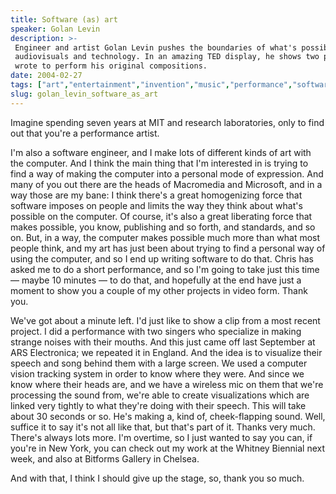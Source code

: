 ```yaml
---
title: Software (as) art
speaker: Golan Levin
description: >-
 Engineer and artist Golan Levin pushes the boundaries of what's possible with
 audiovisuals and technology. In an amazing TED display, he shows two programs he
 wrote to perform his original compositions.
date: 2004-02-27
tags: ["art","entertainment","invention","music","performance","software","technology"]
slug: golan_levin_software_as_art
---
```


Imagine spending seven years at MIT and research laboratories, only to find out that
you're a performance artist.

I'm also a software engineer, and I make lots of different kinds of art with the computer.
And I think the main thing that I'm interested in is trying to find a way of making the
computer into a personal mode of expression. And many of you out there are the heads of
Macromedia and Microsoft, and in a way those are my bane: I think there's a great
homogenizing force that software imposes on people and limits the way they think about
what's possible on the computer. Of course, it's also a great liberating force that makes
possible, you know, publishing and so forth, and standards, and so on. But, in a way, the
computer makes possible much more than what most people think, and my art has just been
about trying to find a personal way of using the computer, and so I end up writing
software to do that. Chris has asked me to do a short performance, and so I'm going to take
just this time — maybe 10 minutes — to do that, and hopefully at the end have just a
moment to show you a couple of my other projects in video form. Thank you.

We've got about a minute left. I'd just like to show a clip from a most recent project. I
did a performance with two singers who specialize in making strange noises with their
mouths. And this just came off last September at ARS Electronica; we repeated it in
England. And the idea is to visualize their speech and song behind them with a large
screen. We used a computer vision tracking system in order to know where they were. And
since we know where their heads are, and we have a wireless mic on them that we're
processing the sound from, we're able to create visualizations which are linked very
tightly to what they're doing with their speech. This will take about 30 seconds or so.
He's making a, kind of, cheek-flapping sound. Well, suffice it to say it's not all like
that, but that's part of it. Thanks very much. There's always lots more. I'm overtime, so I
just wanted to say you can, if you're in New York, you can check out my work at the
Whitney Biennial next week, and also at Bitforms Gallery in Chelsea.

And with that, I think I should give up the stage, so, thank you so much.

<!--
ad_duration=3.33
comment_count=52
event="TED2004"
external_start_time=0
intro_duration=11.82
is_subtitle_required="False"
is_talk_featured="True"
language="en"
language_swap="False"
native_language="en"
number_of_related_talks=6
number_of_speakers=1
number_of_subtitled_videos=22
number_of_tags=7
number_of_talk_download_languages=22
number_of_talk_more_resources=0
number_of_talk_recommendations=0
number_of_talks_take_actions=0
post_ad_duration=0.83
published_timestamp="2007-04-05 00:11:00"
recording_date="2004-02-27"
speaker_description="Experimental audio-visual artist"
speaker_id=15
speaker_is_published=1
speaker_name="Golan Levin"
talk_id=14
talk_name="Software (as) art"
talks_tags=["art","entertainment","invention","music","performance","software","technology"]
url_photo_speaker="https://pe.tedcdn.com/images/ted/1431_254x191.jpg"
url_photo_talk="https://pe.tedcdn.com/images/ted/cf42ee3e183408cbbd6aaa5e824e605251ad91dc_2880x1620.jpg"
url_webpage="https://www.ted.com/talks/golan_levin_software_as_art"
video_type_name="TED Stage Talk"
-->